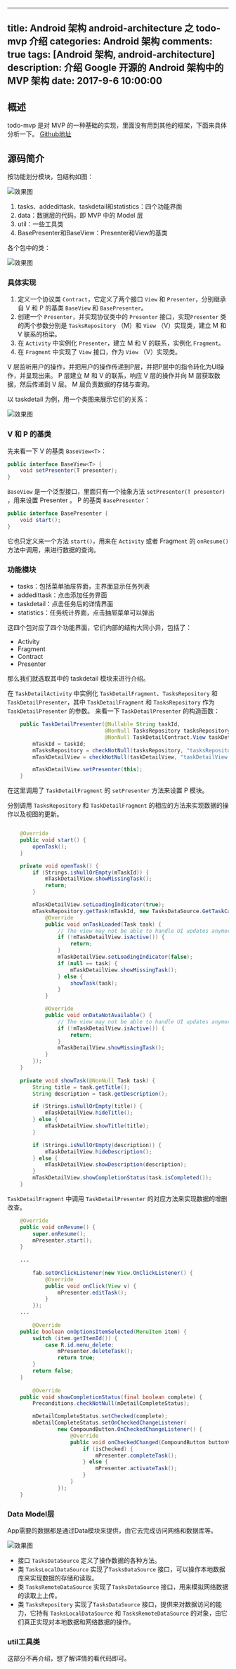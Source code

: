 
---
title: Android 架构 android-architecture 之 todo-mvp 介绍
categories: Android 架构
comments: true
tags: [Android 架构, android-architecture]
description: 介绍 Google 开源的 Android 架构中的 MVP 架构
date: 2017-9-6 10:00:00
---

## 概述

todo-mvp 是对 MVP 的一种基础的实现，里面没有用到其他的框架，下面来具体分析一下。
[Github地址](https://github.com/googlesamples/android-architecture/tree/todo-mvp/)

## 源码简介

按功能划分模块，包结构如图：

![效果图](/images/android-architecture-google-mvp-basic/image1.png)

 1. tasks、addedittask、taskdetail和statistics：四个功能界面
 2. data：数据层的代码，即 MVP 中的 Model 层
 3. util：一些工具类
 4. BasePresenter和BaseView：Presenter和View的基类

各个包中的类：

![效果图](/images/android-architecture-google-mvp-basic/image2.png)

### 具体实现

 1. 定义一个协议类 `Contract`，它定义了两个接口 `View` 和 `Presenter`，分别继承自 V 和 P 的基类 `BaseView` 和 `BasePresenter`。
 2. 创建一个 `Presenter`，并实现协议类中的 `Presenter` 接口，实现`Presenter` 类的两个参数分别是 `TasksRepository` （M）和 `View` （V）实现类，建立 M 和 V 联系的桥梁。
 3. 在 `Activity` 中实例化 `Presenter`，建立 M 和 V 的联系，实例化 `Fragment`。
 4. 在 `Fragment` 中实现了 `View` 接口，作为 `View` （V）实现类。

V 层监听用户的操作，并把用户的操作传递到P层，并把P层中的指令转化为UI操作，并呈现出来。
P 层建立 M 和 V 的联系，响应 V 层的操作并向 M 层获取数据，然后传递到 V 层。 
M 层负责数据的存储与查询。

以 taskdetail 为例，用一个类图来展示它们的关系：

![效果图](http://www.plantuml.com/plantuml/svg/XLHBJiCm4Dtx55PNYL1xWYugg92Gg5JHgdjZ3wr5OaVsj1M2xhW5Kk_0XWqIjw5S0pjfVeQqMJbltlER6OyziiWChjE4p2KcG7kJnVIm_pZiNt_UFx_Vldg4I8LW7XW7EcVsqOuPifbU6mw4a4jcOI5XIuSl_NuU7mCocLnfXOPn7FWWwS2TQ31eYAuDMwQWa9IBSDUAaFjE3LZmkNMQLmnoAXYcKQj8K73Dj7UGQIjHcwSZgmRei9NDoIIADdJm6vsl-lnCBgW5h4ZHd6RbEYQxK5CNcGlzMKS1hIihBzXeARpThMP2gkMD4f8pLsDqhtK2J577bXk8A-fARoVIMiVrsqOnzLyPNKa1-PH5BK41pT0u5KN_4pSLOx3So0obLcrTCt1KYnewNsMxD_cs82GMYPU8W0GGsXZNQVONpLl1AjIvyuHP-y_uEh_JuqhJUWZE77VeqIog7uugJSFPxRop1RK8v7TuHqQWX7ieVW40)

<!--  
@startuml
Title "MVP架构类图"

interface TasksDataSource


BaseView <|-- TaskDetailContract.View
TaskDetailContract.View <|.. TaskDetailFragment
Fragment <|-- TaskDetailFragment

BasePresenter <|-- TaskDetailContract.Presenter
TaskDetailContract.Presenter <|.. TaskDetailPresenter

TasksDataSource <|.. TasksRepository

TasksRepository <-- TaskDetailPresenter
TaskDetailContract.View <-- TaskDetailPresenter

interface BaseView {
+ setPresenter(T presenter)
}

interface BasePresenter {
+ start()
}

interface TaskDetailContract.View {
+ void setLoadingIndicator(boolean active)
+ void showMissingTask()     
+ void hideTitle()
+ void showTitle(String title)
+ void hideDescription()
+ void showDescription(String description)
}

interface TaskDetailContract.Presenter {
+ void editTask()
+ void deleteTask()
+ void completeTask()
+ void activateTask()
}

class TaskDetailFragment {
- TaskDetailContract.Presenter mPresenter
+ setPresenter(T presenter)
}

class TaskDetailPresenter {
- TasksRepository mTasksRepository
- TaskDetailContract.View mTaskDetailView
}
@enduml
-->

### V 和 P 的基类

先来看一下 V 的基类 `BaseView<T>`：
```java
public interface BaseView<T> {
    void setPresenter(T presenter);
}
```

`BaseView` 是一个泛型接口，里面只有一个抽象方法 `setPresenter(T presenter)` ，用来设置 Presenter 。
P 的基类 `BasePresenter`：

```java
public interface BasePresenter {
    void start();
}
```

它也只定义来一个方法 `start()`，用来在 `Activity` 或者 Fragm`ent` 的 `onResume()` 方法中调用，来进行数据的查询。

### 功能模块

 - tasks：包括菜单抽屉界面，主界面显示任务列表
 - addedittask：点击添加任务界面
 - taskdetail：点击任务后的详情界面
 - statistics：任务统计界面，点击抽屉菜单可以弹出

这四个包对应了四个功能界面，它们内部的结构大同小异，包括了：

 - Activity
 - Fragment
 - Contract
 - Presenter

那么我们就选取其中的 taskdetail 模块来进行介绍。

在 `TaskDetailActivity` 中实例化 `TaskDetailFragment`、`TasksRepository` 和 `TaskDetailPresenter`，其中 `TaskDetailFragment` 和 `TasksRepository` 作为 `TaskDetailPresenter` 的参数。
来看一下 `TaskDetailPresenter` 的构造函数：

```java
    public TaskDetailPresenter(@Nullable String taskId,
                               @NonNull TasksRepository tasksRepository,
                               @NonNull TaskDetailContract.View taskDetailView) {
        mTaskId = taskId;
        mTasksRepository = checkNotNull(tasksRepository, "tasksRepository cannot be null!");
        mTaskDetailView = checkNotNull(taskDetailView, "taskDetailView cannot be null!");

        mTaskDetailView.setPresenter(this);
    }
```

在这里调用了 `TaskDetailFragment` 的 `setPresenter` 方法来设置 P 模块。

分别调用 `TasksRepository`  和 `TaskDetailFragment` 的相应的方法来实现数据的操作以及视图的更新。

```java

    @Override
    public void start() {
        openTask();
    }

    private void openTask() {
        if (Strings.isNullOrEmpty(mTaskId)) {
            mTaskDetailView.showMissingTask();
            return;
        }

        mTaskDetailView.setLoadingIndicator(true);
        mTasksRepository.getTask(mTaskId, new TasksDataSource.GetTaskCallback() {
            @Override
            public void onTaskLoaded(Task task) {
                // The view may not be able to handle UI updates anymore
                if (!mTaskDetailView.isActive()) {
                    return;
                }
                mTaskDetailView.setLoadingIndicator(false);
                if (null == task) {
                    mTaskDetailView.showMissingTask();
                } else {
                    showTask(task);
                }
            }

            @Override
            public void onDataNotAvailable() {
                // The view may not be able to handle UI updates anymore
                if (!mTaskDetailView.isActive()) {
                    return;
                }
                mTaskDetailView.showMissingTask();
            }
        });
    }
    
    private void showTask(@NonNull Task task) {
        String title = task.getTitle();
        String description = task.getDescription();

        if (Strings.isNullOrEmpty(title)) {
            mTaskDetailView.hideTitle();
        } else {
            mTaskDetailView.showTitle(title);
        }

        if (Strings.isNullOrEmpty(description)) {
            mTaskDetailView.hideDescription();
        } else {
            mTaskDetailView.showDescription(description);
        }
        mTaskDetailView.showCompletionStatus(task.isCompleted());
    }
```

`TaskDetailFragment` 中调用 `TaskDetailPresenter` 的对应方法来实现数据的增删改查。

```java
    @Override
    public void onResume() {
        super.onResume();
        mPresenter.start();
    }
    
    ...
    
        fab.setOnClickListener(new View.OnClickListener() {
            @Override
            public void onClick(View v) {
                mPresenter.editTask();
            }
        });
    ...
    
        @Override
    public boolean onOptionsItemSelected(MenuItem item) {
        switch (item.getItemId()) {
            case R.id.menu_delete:
                mPresenter.deleteTask();
                return true;
        }
        return false;
    }
    
        @Override
    public void showCompletionStatus(final boolean complete) {
        Preconditions.checkNotNull(mDetailCompleteStatus);

        mDetailCompleteStatus.setChecked(complete);
        mDetailCompleteStatus.setOnCheckedChangeListener(
                new CompoundButton.OnCheckedChangeListener() {
                    @Override
                    public void onCheckedChanged(CompoundButton buttonView, boolean isChecked) {
                        if (isChecked) {
                            mPresenter.completeTask();
                        } else {
                            mPresenter.activateTask();
                        }
                    }
                });
    }
```
### Data Model层

App需要的数据都是通过Data模块来提供，由它去完成访问网络和数据库等。

![效果图](http://www.plantuml.com/plantuml/svg/dPB1IWCn48RlUOhGKqNR9-XXfO88RH5Rl8_9j0sTtPHaTa7KcsyXz1syU15y6-jh6BVhrYvn1M_9Fr--6S8adi5ndfAO6IQKdV7rvNRpijqyZgr6-dX-VNzwwmWn0x_oPy0mjRbJA0Vt_Ruimv5LGFjA2tc5Q-iDMtVR2gMMyOUlwjre8mUzNjpQ54H9OJ96DuTGRevo9uxb0hcCkyd4PfESI8uiw38Q0j4Dg9LKrU4ey8Kr-llH_isKdSaMaaDueKzadP_lmDzD7WeyL7tTIb7DA9kk2VcVtC5eDGkAJG5_E-DStAa8mGsh8NPVsAsB3kSE_RAHXhqBx2bHD6zj-Y0Ip7HOvqy0)

 - 接口 `TasksDataSource` 定义了操作数据的各种方法。
 - 类 `TasksLocalDataSource` 实现了`TasksDataSource` 接口，可以操作本地数据库来实现数据的存储和读取。 
 - 类 `TasksRemoteDataSource` 实现了`TasksDataSource` 接口，用来模拟网络数据的读取上上传。
 - 类 `TasksRepository` 实现了`TasksDataSource` 接口，提供来对数据访问的能力，它持有 `TasksLocalDataSource` 和 `TasksRemoteDataSource` 的对象，由它们真正实现对本地数据和网络数据的操作。

### util工具类

这部分不再介绍，想了解详情的看代码即可。
